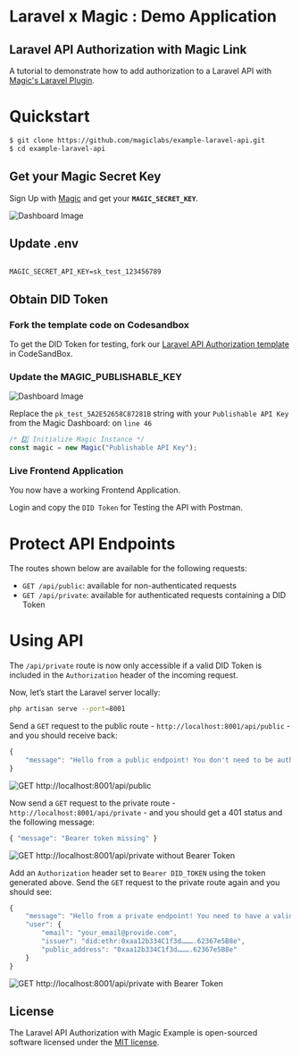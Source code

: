 # Laravel x Magic : Demo Application

## Laravel API Authorization with Magic Link

A tutorial to demonstrate how to add authorization to a Laravel API with [Magic's Laravel Plugin](https://github.com/magiclabs/magic-laravel).

# Quickstart

```bash
$ git clone https://github.com/magiclabs/example-laravel-api.git
$ cd example-laravel-api
```

## Get your Magic Secret Key

Sign Up with [Magic](https://dashboard.magic.link/signup) and get your **`MAGIC_SECRET_KEY`**.

![Dashboard Image](https://dev-to-uploads.s3.amazonaws.com/i/fnjqvscslu11ih87p94t.png)

## Update .env

```text

MAGIC_SECRET_API_KEY=sk_test_123456789

```

## Obtain DID Token

### Fork the template code on Codesandbox

To get the DID Token for testing, fork our [Laravel API Authorization template](https://codesandbox.io/s/boring-fog-laravel-didt-x6b6x) in CodeSandBox.

### Update the MAGIC_PUBLISHABLE_KEY

![Dashboard Image](https://dev-to-uploads.s3.amazonaws.com/i/fnjqvscslu11ih87p94t.png)

Replace the `pk_test_5A2E52658C87281B` string with your `Publishable API Key` from the Magic Dashboard: on `line 46`

```javascript
/* 2️⃣ Initialize Magic Instance */
const magic = new Magic("Publishable API Key");
```

### Live Frontend Application

You now have a working Frontend Application.

Login and copy the `DID Token` for Testing the API with Postman.

# Protect API Endpoints

The routes shown below are available for the following requests:

-   `GET /api/public`: available for non-authenticated requests
-   `GET /api/private`: available for authenticated requests containing a DID Token

# Using API

The `/api/private` route is now only accessible if a valid DID Token is included in the `Authorization` header of the incoming request.

Now, let’s start the Laravel server locally:

```bash
php artisan serve --port=8001
```

Send a `GET` request to the public route - `http://localhost:8001/api/public` - and you should receive back:

```javascript
{
    "message": "Hello from a public endpoint! You don't need to be authenticated to see this."
}
```

![GET http://localhost:8001/api/public](https://dev-to-uploads.s3.amazonaws.com/i/hvoef2s6y09loe0dmdwc.png)

Now send a `GET` request to the private route - `http://localhost:8001/api/private` - and you should get a 401 status and the following message:

```javascript
{ "message": "Bearer token missing" }
```

![GET http://localhost:8001/api/private without Bearer Token](https://dev-to-uploads.s3.amazonaws.com/i/mv5euab219ql5g8z1xdl.png)

Add an `Authorization` header set to `Bearer DID_TOKEN` using the token generated above. Send the `GET` request to the private route again and you should see:

```javascript
{
    "message": "Hello from a private endpoint! You need to have a valid DID Token to see this.",
    "user": {
        "email": "your_email@provide.com",
        "issuer": "did:ethr:0xaa12b334C1f3d……….62367e5B8e",
        "public_address": "0xaa12b334C1f3d……….62367e5B8e"
    }
}
```

![GET http://localhost:8001/api/private with Bearer Token](https://dev-to-uploads.s3.amazonaws.com/i/vehxyrewsh22w5fasdan.png)

## License

The Laravel API Authorization with Magic Example is open-sourced software licensed under the [MIT license](https://opensource.org/licenses/MIT).
